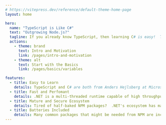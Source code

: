 ```yaml
---
# https://vitepress.dev/reference/default-theme-home-page
layout: home

hero:
  name: "TypeScript is Like C#"
  text: "Outgrowing Node.js?"
  tagline: If you already know TypeScript, then learning C# is easy!  This guide walks you through the similarities (and differences) between TypeScript and C#.
  actions:
    - theme: brand
      text: Intro and Motivation
      link: /pages/intro-and-motivation
    - theme: alt
      text: Start with the Basics
      link: /pages/basics/variables

features:
  - title: Easy to Learn
    details: TypeScript and C# are both from Anders Hejlsberg at Microsoft and share a similar design and feel familiar.
  - title: Fast and Perfomant
    details: .NET is a multi-threaded runtime capable of high throughput compared to JavaScript based frameworks.
  - title: Mature and Secure Ecosystem
    details: Tired of half-baked NPM packages?  .NET's ecosystem has many mature, battle-tested libraries that are free from the types of attack vectors in JS.
  - title: Batteries Included
    details: Many common packages that might be needed from NPM are included in the .NET standard libraries from Microsoft.  They are also professionally maintained and patched by Microsoft.
---
```

